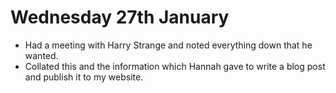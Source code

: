 # Wednesday 27th January

* Had a meeting with Harry Strange and noted everything down that he wanted.
* Collated this and the information which Hannah gave to write a blog post and publish it to my website.
